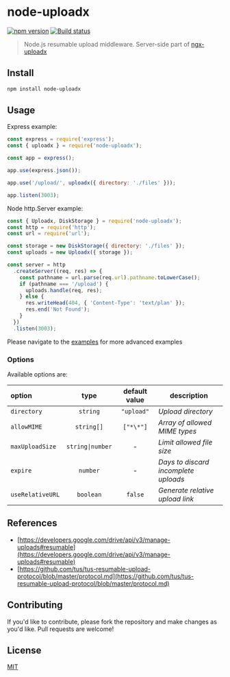 # node-uploadx

[![npm version][npm-image]][npm-url] [![Build status][travis-image]][travis-url]

> Node.js resumable upload middleware.
> Server-side part of [ngx-uploadx](https://github.com/kukhariev/ngx-uploadx)

## Install

```sh
npm install node-uploadx
```

## Usage

Express example:

```js
const express = require('express');
const { uploadx } = require('node-uploadx');

const app = express();

app.use(express.json());

app.use('/upload/', uploadx({ directory: './files' }));

app.listen(3003);
```

Node http.Server example:

```js
const { Uploadx, DiskStorage } = require('node-uploadx');
const http = require('http');
const url = require('url');

const storage = new DiskStorage({ directory: './files' });
const uploads = new Uploadx({ storage });

const server = http
  .createServer((req, res) => {
    const pathname = url.parse(req.url).pathname.toLowerCase();
    if (pathname === '/upload') {
      uploads.handle(req, res);
    } else {
      res.writeHead(404, { 'Content-Type': 'text/plan' });
      res.end('Not Found');
    }
  })
  .listen(3003);
```

Please navigate to the [examples](examples) for more advanced examples

### Options

Available options are:

| option           |       type       | default value | description                          |
| :--------------- | :--------------: | :-----------: | ------------------------------------ |
| `directory`      |     `string`     |  `"upload"`   | _Upload directory_                   |
| `allowMIME`      |    `string[]`    |   `["*\*"]`   | _Array of allowed MIME types_        |
| `maxUploadSize`  | `string\|number` |       -       | _Limit allowed file size_            |
| `expire`         |     `number`     |       -       | _Days to discard incomplete uploads_ |
| `useRelativeURL` |    `boolean`     |    `false`    | _Generate relative upload link_      |

## References

- [https://developers.google.com/drive/api/v3/manage-uploads#resumable](https://developers.google.com/drive/api/v3/manage-uploads#resumable)
- [https://github.com/tus/tus-resumable-upload-protocol/blob/master/protocol.md](https://github.com/tus/tus-resumable-upload-protocol/blob/master/protocol.md)

## Contributing

If you'd like to contribute, please fork the repository and make changes as you'd like.
Pull requests are welcome!

## License

[MIT](LICENSE)

[npm-image]: https://img.shields.io/npm/v/node-uploadx.svg
[npm-url]: https://www.npmjs.com/package/node-uploadx
[travis-image]: https://img.shields.io/travis/kukhariev/node-uploadx/master.svg
[travis-url]: https://travis-ci.org/kukhariev/node-uploadx
